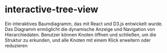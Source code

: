# interactive-tree-view
Ein interaktives Baumdiagramm, das mit React und D3.js entwickelt wurde. Das Diagramm ermöglicht die dynamische Anzeige und Navigation von Hierarchiedaten. Benutzer können Knoten öffnen und schließen, um die Struktur zu erkunden, und alle Knoten mit einem Klick erweitern oder reduzieren
